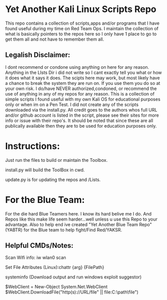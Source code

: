 # Yet Another Kali Linux Scripts Repo
This repo contains a collection of scripts,apps and/or programs that I have found useful during my time on Red Team Ops. I maintain the collection of what is basically pointers to the repos here so I only have 1 place to go to get them all and not have to remember them all.

## Legalish Disclaimer: 
I dont recommend or condone using anything on here for any reason. Anything in the LIsts Dir i did not write so I cant exactly tell you what or how it does what it says it does. The scipts here may work, but most likely have a chance to break the system they are run on. If you use them you do so at your own risk. I do/have NEVER authorized,condoned, or recommend the use of anything in any of my repos for any reason. This is a collection of simple scripts I found useful with my own Kali OS for educational purposes only or when im on a Pen Test. I did not create any of the scripts downloaded via the install.py. All credit goes to the authors whos full URL and/or github account is listed in the script, please see their sites for more info or issue with their repo's. It should be noted that since these are all publically available then they are to be used for education purposes only.

# Instructions:
Just run the files to build or maintain the Toolbox.

install.py will build the ToolBox in cwd.

update.py is for updating the repos and /Lists.

# For the Blue Team:
For the die hard Blue Teamers here. I know its hard belive me I do. And Repos like this make life seem harder...well unless u use this Repo to your advantage. Also to help end ive created "Yet Another Blue Team Repo" (YABTR) for the Blue team to help fight/Find Red/YAKSR.

## Helpful CMDs/Notes:
Scan Wifi info: iw wlan0 scan

Set File Attributes (Linux):chattr {arg} {FilePath}

systeminfo (Download output and run windows exploit suggestor)

$WebClient = New-Object System.Net.WebClient
$WebClient.DownloadFile("http(s)://URL/file" || file:C:\path\file")
